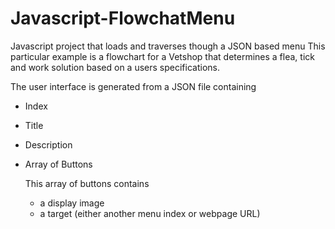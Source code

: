 # Javascript-FlowchatMenu
Javascript project that loads and traverses though a JSON based menu
This particular example is a flowchart for a Vetshop that determines a flea, tick and work solution based on a users specifications.

The user interface is generated from a JSON file containing
- Index
- Title
- Description
- Array of Buttons
    
    This array of buttons contains
  - a display image
  - a target (either another menu index or webpage URL)
